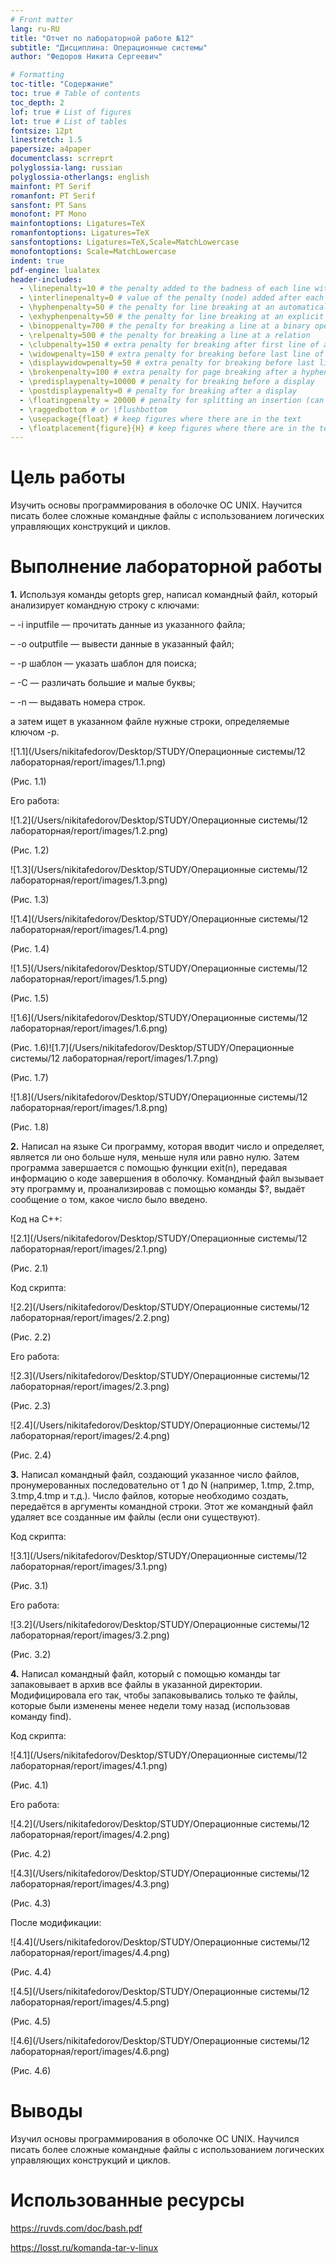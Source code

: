 ```yaml
---
# Front matter
lang: ru-RU
title: "Отчет по лабораторной работе №12"
subtitle: "Дисциплина: Операционные системы"
author: "Федоров Никита Сергеевич"

# Formatting
toc-title: "Содержание"
toc: true # Table of contents
toc_depth: 2
lof: true # List of figures
lot: true # List of tables
fontsize: 12pt
linestretch: 1.5
papersize: a4paper
documentclass: scrreprt
polyglossia-lang: russian
polyglossia-otherlangs: english
mainfont: PT Serif
romanfont: PT Serif
sansfont: PT Sans
monofont: PT Mono
mainfontoptions: Ligatures=TeX
romanfontoptions: Ligatures=TeX
sansfontoptions: Ligatures=TeX,Scale=MatchLowercase
monofontoptions: Scale=MatchLowercase
indent: true
pdf-engine: lualatex
header-includes:
  - \linepenalty=10 # the penalty added to the badness of each line within a paragraph (no associated penalty node) Increasing the value makes tex try to have fewer lines in the paragraph.
  - \interlinepenalty=0 # value of the penalty (node) added after each line of a paragraph.
  - \hyphenpenalty=50 # the penalty for line breaking at an automatically inserted hyphen
  - \exhyphenpenalty=50 # the penalty for line breaking at an explicit hyphen
  - \binoppenalty=700 # the penalty for breaking a line at a binary operator
  - \relpenalty=500 # the penalty for breaking a line at a relation
  - \clubpenalty=150 # extra penalty for breaking after first line of a paragraph
  - \widowpenalty=150 # extra penalty for breaking before last line of a paragraph
  - \displaywidowpenalty=50 # extra penalty for breaking before last line before a display math
  - \brokenpenalty=100 # extra penalty for page breaking after a hyphenated line
  - \predisplaypenalty=10000 # penalty for breaking before a display
  - \postdisplaypenalty=0 # penalty for breaking after a display
  - \floatingpenalty = 20000 # penalty for splitting an insertion (can only be split footnote in standard LaTeX)
  - \raggedbottom # or \flushbottom
  - \usepackage{float} # keep figures where there are in the text
  - \floatplacement{figure}{H} # keep figures where there are in the text
---
```


# Цель работы

Изучить основы программирования в оболочке ОС UNIX. Научится писать более сложные командные файлы с использованием логических управляющих конструкций и циклов.

# Выполнение лабораторной работы

**1.** Используя команды getopts grep, написал командный файл, который анализирует командную строку с ключами: 

– -i inputfile — прочитать данные из указанного файла; 

– -o outputfile — вывести данные в указанный файл; 

– -p шаблон — указать шаблон для поиска; 

– -C — различать большие и малые буквы; 

– -n — выдавать номера строк.

а затем ищет в указанном файле нужные строки, определяемые ключом -p. 

![1.1](/Users/nikitafedorov/Desktop/STUDY/Операционные системы/12 лабораторная/report/images/1.1.png)

(Рис. 1.1)

Его работа:

![1.2](/Users/nikitafedorov/Desktop/STUDY/Операционные системы/12 лабораторная/report/images/1.2.png)

(Рис. 1.2)

![1.3](/Users/nikitafedorov/Desktop/STUDY/Операционные системы/12 лабораторная/report/images/1.3.png)

(Рис. 1.3)

![1.4](/Users/nikitafedorov/Desktop/STUDY/Операционные системы/12 лабораторная/report/images/1.4.png)

(Рис. 1.4)

![1.5](/Users/nikitafedorov/Desktop/STUDY/Операционные системы/12 лабораторная/report/images/1.5.png)

(Рис. 1.5)

![1.6](/Users/nikitafedorov/Desktop/STUDY/Операционные системы/12 лабораторная/report/images/1.6.png)

(Рис. 1.6)![1.7](/Users/nikitafedorov/Desktop/STUDY/Операционные системы/12 лабораторная/report/images/1.7.png)

(Рис. 1.7)

![1.8](/Users/nikitafedorov/Desktop/STUDY/Операционные системы/12 лабораторная/report/images/1.8.png)

(Рис. 1.8)

**2.** Написал на языке Си программу, которая вводит число и определяет, является ли оно больше нуля, меньше нуля или равно нулю. Затем программа завершается с помощью функции exit(n), передавая информацию о коде завершения в оболочку. Командный файл вызывает эту программу и, проанализировав с помощью команды $?, выдаёт сообщение о том, какое число было введено. 

Код на C++:

![2.1](/Users/nikitafedorov/Desktop/STUDY/Операционные системы/12 лабораторная/report/images/2.1.png)

(Рис. 2.1)

Код скрипта:

![2.2](/Users/nikitafedorov/Desktop/STUDY/Операционные системы/12 лабораторная/report/images/2.2.png)

(Рис. 2.2)

Его работа:

![2.3](/Users/nikitafedorov/Desktop/STUDY/Операционные системы/12 лабораторная/report/images/2.3.png)

(Рис. 2.3)

![2.4](/Users/nikitafedorov/Desktop/STUDY/Операционные системы/12 лабораторная/report/images/2.4.png)

(Рис. 2.4)

**3.** Написал командный файл, создающий указанное число файлов, пронумерованных последовательно от 1 до N (например, 1.tmp, 2.tmp, 3.tmp,4.tmp и т.д.). Число файлов, которые необходимо создать, передаётся в аргументы командной строки. Этот же командный файл удаляет все созданные им файлы (если они существуют). 

Код скрипта:

![3.1](/Users/nikitafedorov/Desktop/STUDY/Операционные системы/12 лабораторная/report/images/3.1.png)

(Рис. 3.1)

Его работа:

![3.2](/Users/nikitafedorov/Desktop/STUDY/Операционные системы/12 лабораторная/report/images/3.2.png)

(Рис. 3.2)

**4.** Написал командный файл, который с помощью команды tar запаковывает в архив все файлы в указанной директории. Модифицировала его так, чтобы запаковывались только те файлы, которые были изменены менее недели тому назад (использовав команду find).

Код скрипта:

![4.1](/Users/nikitafedorov/Desktop/STUDY/Операционные системы/12 лабораторная/report/images/4.1.png)

(Рис. 4.1)

Его работа:

![4.2](/Users/nikitafedorov/Desktop/STUDY/Операционные системы/12 лабораторная/report/images/4.2.png)

(Рис. 4.2)

![4.3](/Users/nikitafedorov/Desktop/STUDY/Операционные системы/12 лабораторная/report/images/4.3.png)

(Рис. 4.3)

После модификации:

![4.4](/Users/nikitafedorov/Desktop/STUDY/Операционные системы/12 лабораторная/report/images/4.4.png)

(Рис. 4.4)

![4.5](/Users/nikitafedorov/Desktop/STUDY/Операционные системы/12 лабораторная/report/images/4.5.png)

(Рис. 4.5)

![4.6](/Users/nikitafedorov/Desktop/STUDY/Операционные системы/12 лабораторная/report/images/4.6.png)

(Рис. 4.6)

# Выводы

Изучил основы программирования в оболочке ОС UNIX. Научился писать более сложные командные файлы с использованием логических управляющих конструкций и циклов.

# Использованные ресурсы

https://ruvds.com/doc/bash.pdf

https://losst.ru/komanda-tar-v-linux

